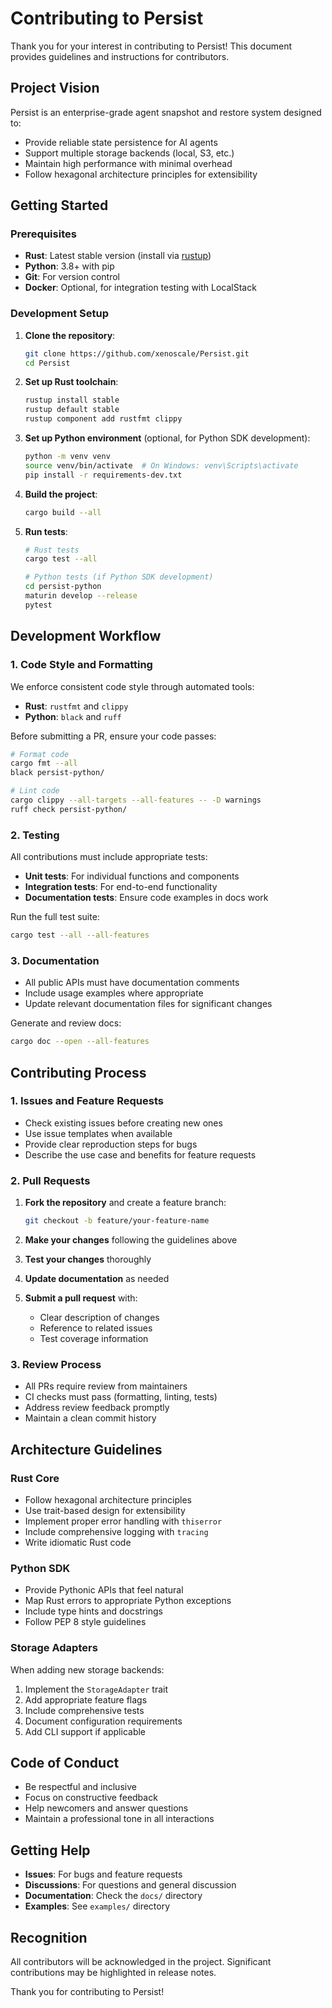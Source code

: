 # Contributing to Persist

Thank you for your interest in contributing to Persist! This document provides guidelines and instructions for contributors.

## Project Vision

Persist is an enterprise-grade agent snapshot and restore system designed to:
- Provide reliable state persistence for AI agents
- Support multiple storage backends (local, S3, etc.)
- Maintain high performance with minimal overhead
- Follow hexagonal architecture principles for extensibility

## Getting Started

### Prerequisites

- **Rust**: Latest stable version (install via [rustup](https://rustup.rs/))
- **Python**: 3.8+ with pip
- **Git**: For version control
- **Docker**: Optional, for integration testing with LocalStack

### Development Setup

1. **Clone the repository**:
   ```bash
   git clone https://github.com/xenoscale/Persist.git
   cd Persist
   ```

2. **Set up Rust toolchain**:
   ```bash
   rustup install stable
   rustup default stable
   rustup component add rustfmt clippy
   ```

3. **Set up Python environment** (optional, for Python SDK development):
   ```bash
   python -m venv venv
   source venv/bin/activate  # On Windows: venv\Scripts\activate
   pip install -r requirements-dev.txt
   ```

4. **Build the project**:
   ```bash
   cargo build --all
   ```

5. **Run tests**:
   ```bash
   # Rust tests
   cargo test --all
   
   # Python tests (if Python SDK development)
   cd persist-python
   maturin develop --release
   pytest
   ```

## Development Workflow

### 1. Code Style and Formatting

We enforce consistent code style through automated tools:

- **Rust**: `rustfmt` and `clippy`
- **Python**: `black` and `ruff`

Before submitting a PR, ensure your code passes:

```bash
# Format code
cargo fmt --all
black persist-python/

# Lint code
cargo clippy --all-targets --all-features -- -D warnings
ruff check persist-python/
```

### 2. Testing

All contributions must include appropriate tests:

- **Unit tests**: For individual functions and components
- **Integration tests**: For end-to-end functionality
- **Documentation tests**: Ensure code examples in docs work

Run the full test suite:
```bash
cargo test --all --all-features
```

### 3. Documentation

- All public APIs must have documentation comments
- Include usage examples where appropriate
- Update relevant documentation files for significant changes

Generate and review docs:
```bash
cargo doc --open --all-features
```

## Contributing Process

### 1. Issues and Feature Requests

- Check existing issues before creating new ones
- Use issue templates when available
- Provide clear reproduction steps for bugs
- Describe the use case and benefits for feature requests

### 2. Pull Requests

1. **Fork the repository** and create a feature branch:
   ```bash
   git checkout -b feature/your-feature-name
   ```

2. **Make your changes** following the guidelines above

3. **Test your changes** thoroughly

4. **Update documentation** as needed

5. **Submit a pull request** with:
   - Clear description of changes
   - Reference to related issues
   - Test coverage information

### 3. Review Process

- All PRs require review from maintainers
- CI checks must pass (formatting, linting, tests)
- Address review feedback promptly
- Maintain a clean commit history

## Architecture Guidelines

### Rust Core

- Follow hexagonal architecture principles
- Use trait-based design for extensibility
- Implement proper error handling with `thiserror`
- Include comprehensive logging with `tracing`
- Write idiomatic Rust code

### Python SDK

- Provide Pythonic APIs that feel natural
- Map Rust errors to appropriate Python exceptions
- Include type hints and docstrings
- Follow PEP 8 style guidelines

### Storage Adapters

When adding new storage backends:

1. Implement the `StorageAdapter` trait
2. Add appropriate feature flags
3. Include comprehensive tests
4. Document configuration requirements
5. Add CLI support if applicable

## Code of Conduct

- Be respectful and inclusive
- Focus on constructive feedback
- Help newcomers and answer questions
- Maintain a professional tone in all interactions

## Getting Help

- **Issues**: For bugs and feature requests
- **Discussions**: For questions and general discussion
- **Documentation**: Check the `docs/` directory
- **Examples**: See `examples/` directory

## Recognition

All contributors will be acknowledged in the project. Significant contributions may be highlighted in release notes.

Thank you for contributing to Persist!
